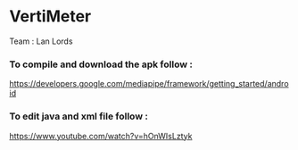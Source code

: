 # VertiMeter
Team : Lan Lords

### To compile and download the apk follow : <br>
https://developers.google.com/mediapipe/framework/getting_started/android

### To edit java and xml file follow : <br>
https://www.youtube.com/watch?v=hOnWIsLztyk

